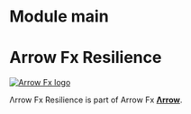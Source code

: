 # Module main
# Arrow Fx Resilience

[![Arrow Fx logo](https://raw.githubusercontent.com/arrow-kt/arrow-site/main/docs/img/fx/arrow-fx-brand-sidebar.svg?sanitize=true)](https://arrow-kt.io)

Λrrow Fx Resilience is part of Arrow Fx [**Λrrow**](https://arrow-kt.io/docs/fx/).